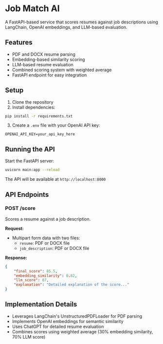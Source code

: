 # Job Match AI

A FastAPI-based service that scores resumes against job descriptions using LangChain, OpenAI embeddings, and LLM-based evaluation.

## Features

- PDF and DOCX resume parsing
- Embedding-based similarity scoring
- LLM-based resume evaluation
- Combined scoring system with weighted average
- FastAPI endpoint for easy integration

## Setup

1. Clone the repository
2. Install dependencies:
```bash
pip install -r requirements.txt
```

3. Create a `.env` file with your OpenAI API key:
```
OPENAI_API_KEY=your_api_key_here
```

## Running the API

Start the FastAPI server:
```bash
uvicorn main:app --reload
```

The API will be available at `http://localhost:8000`

## API Endpoints

### POST /score

Scores a resume against a job description.

**Request:**
- Multipart form data with two files:
  - `resume`: PDF or DOCX file
  - `job_description`: PDF or DOCX file

**Response:**
```json
{
    "final_score": 85.5,
    "embedding_similarity": 0.82,
    "llm_score": 87,
    "explanation": "Detailed explanation of the score..."
}
```

## Implementation Details

- Leverages LangChain's UnstructuredPDFLoader for PDF parsing
- Implements OpenAI embeddings for semantic similarity
- Uses ChatGPT for detailed resume evaluation
- Combines scores using weighted average (30% embedding similarity, 70% LLM score)
